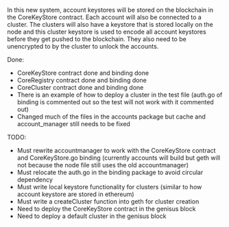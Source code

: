In this new system, account keystores will be stored on the blockchain in the CoreKeyStore contract. Each account will also
be connected to a cluster. The clusters will also have a keystore that is stored locally on the node and this cluster keystore
is used to encode all account keystores before they get pushed to the blockchain. They also need to be unencrypted to by the
cluster to unlock the accounts.

Done:
- CoreKeyStore contract done and binding done
- CoreRegistry contract done and binding done
- CoreCluster contract done and binding done
- There is an example of how to deploy a cluster in the test file (auth.go of binding is commented out so the test will not work
  with it commented out)
- Changed much of the files in the accounts package but cache and account_manager still needs to be fixed

TODO:
- Must rewrite accountmanager to work with the CoreKeyStore contract and CoreKeyStore.go binding
  (currently accounts will build but geth will not because the node file still uses the old accountmanager)
- Must relocate the auth.go in the binding package to avoid circular dependency
- Must write local keystore functionality for clusters (similar to how account keystore are stored in ethereum)
- Must write a createCluster function into geth for cluster creation
- Need to deploy the CoreKeyStore contract in the genisus block
- Need to deploy a default cluster in the genisus block
